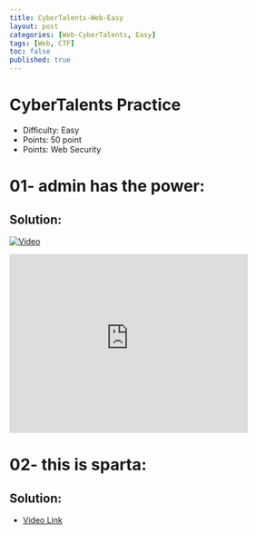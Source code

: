 ```yaml
---
title: CyberTalents-Web-Easy
layout: post
categories: [Web-CyberTalents, Easy]
tags: [Web, CTF]
toc: false
published: true
---
```


# CyberTalents Practice
*   Difficulty: Easy
*   Points: 50 point
*   Points: Web Security


# [](#header-1)01- admin has the power:

## [](#header-4)Solution:

   [![Video](https://img.youtube.com/vi/RaSp-yMLIOk/0.jpg)](https://www.youtube.com/watch?v=RaSp-yMLIOk)
   
   <iframe width="420" height="315" src="http://www.youtube.com/embed/RaSp-yMLIOk" frameborder="0" allowfullscreen></iframe>



# [](#header-1)02- this is sparta:

## [](#header-4)Solution:

*   [Video Link](https://www.youtube.com/watch?v=LUUoY3kzI0Y&list=PLYp_Kd32XvcqyNt7G2_bmRrvho5MXQaSG&index=2)
